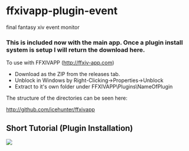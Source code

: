 ffxivapp-plugin-event
=====================

final fantasy xiv event monitor

### This is included now with the main app. Once a plugin install system is setup I will return the download here.

To use with FFXIVAPP (http://ffxiv-app.com)

* Download as the ZIP from the releases tab.
* Unblock in Windows by Right-Clicking->Properties->Unblock
* Extract to it's own folder under FFXIVAPP\Plugins\NameOfPlugin

The structure of the directories can be seen here:

http://github.com/icehunter/ffxivapp

## Short Tutorial (Plugin Installation)
<a href="http://youtu.be/o2WQSQk-a6E" target="_blank">
    <img src="http://i1.ytimg.com/vi/o2WQSQk-a6E/mqdefault.jpg" />
</a>
